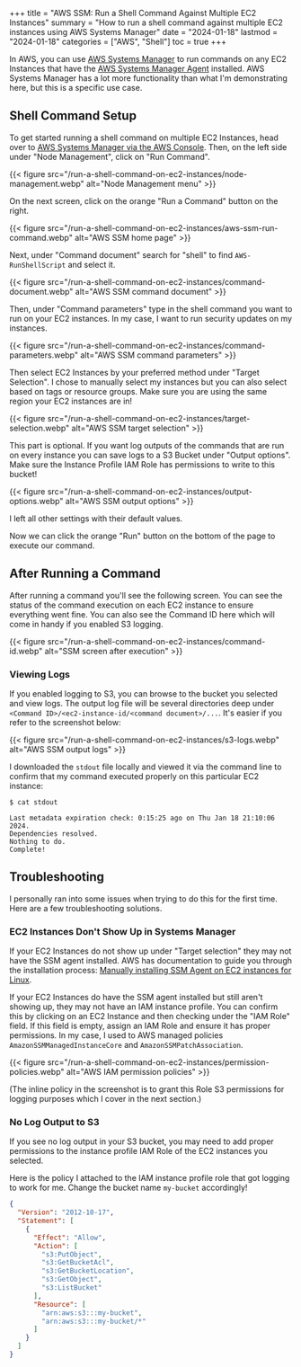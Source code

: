 +++
title = "AWS SSM: Run a Shell Command Against Multiple EC2 Instances"
summary = "How to run a shell command against multiple EC2 instances using AWS Systems Manager"
date = "2024-01-18"
lastmod = "2024-01-18"
categories = ["AWS", "Shell"]
toc = true
+++

In AWS, you can use [AWS Systems Manager](https://aws.amazon.com/systems-manager/) to run commands on any EC2 Instances that have the [AWS Systems Manager Agent](https://docs.aws.amazon.com/systems-manager/latest/userguide/ssm-agent.html) installed. AWS Systems Manager has a lot more functionality than what I'm demonstrating here, but this is a specific use case.

## Shell Command Setup

To get started running a shell command on multiple EC2 Instances, head over to [AWS Systems Manager via the AWS Console](https://console.aws.amazon.com/systems-manager/home). Then, on the left side under "Node Management", click on "Run Command".

{{< figure src="/run-a-shell-command-on-ec2-instances/node-management.webp" alt="Node Management menu" >}}

On the next screen, click on the orange "Run a Command" button on the right.

{{< figure src="/run-a-shell-command-on-ec2-instances/aws-ssm-run-command.webp" alt="AWS SSM home page" >}}

Next, under "Command document" search for "shell" to find `AWS-RunShellScript` and select it.

{{< figure src="/run-a-shell-command-on-ec2-instances/command-document.webp" alt="AWS SSM command document" >}}

Then, under "Command parameters" type in the shell command you want to run on your EC2 instances. In my case, I want to run security updates on my instances.

{{< figure src="/run-a-shell-command-on-ec2-instances/command-parameters.webp" alt="AWS SSM command parameters" >}}

Then select EC2 Instances by your preferred method under "Target Selection". I chose to manually select my instances but you can also select based on tags or resource groups. Make sure you are using the same region your EC2 instances are in!

{{< figure src="/run-a-shell-command-on-ec2-instances/target-selection.webp" alt="AWS SSM target selection" >}}

This part is optional. If you want log outputs of the commands that are run on every instance you can save logs to a S3 Bucket under "Output options". Make sure the Instance Profile IAM Role has permissions to write to this bucket!

{{< figure src="/run-a-shell-command-on-ec2-instances/output-options.webp" alt="AWS SSM output options" >}}

I left all other settings with their default values.

Now we can click the orange "Run" button on the bottom of the page to execute our command.

## After Running a Command

After running a command you'll see the following screen. You can see the status of the command execution on each EC2 instance to ensure everything went fine. You can also see the Command ID here which will come in handy if you enabled S3 logging.

{{< figure src="/run-a-shell-command-on-ec2-instances/command-id.webp" alt="SSM screen after execution" >}}

### Viewing Logs

If you enabled logging to S3, you can browse to the bucket you selected and view logs. The output log file will be several directories deep under `<Command ID>/<ec2-instance-id/<command document>/...`. It's easier if you refer to the screenshot below:

{{< figure src="/run-a-shell-command-on-ec2-instances/s3-logs.webp" alt="AWS SSM output logs" >}}

I downloaded the `stdout` file locally and viewed it via the command line to confirm that my command executed properly on this particular EC2 instance:

```
$ cat stdout

Last metadata expiration check: 0:15:25 ago on Thu Jan 18 21:10:06 2024.
Dependencies resolved.
Nothing to do.
Complete!
```

## Troubleshooting

I personally ran into some issues when trying to do this for the first time. Here are a few troubleshooting solutions.

### EC2 Instances Don't Show Up in Systems Manager

If your EC2 Instances do not show up under "Target selection" they may not have the SSM agent installed. AWS has documentation to guide you through the installation process: [Manually installing SSM Agent on EC2 instances for Linux](https://docs.aws.amazon.com/systems-manager/latest/userguide/sysman-manual-agent-install.html).

If your EC2 Instances do have the SSM agent installed but still aren't showing up, they may not have an IAM instance profile. You can confirm this by clicking on an EC2 Instance and then checking under the "IAM Role" field. If this field is empty, assign an IAM Role and ensure it has proper permissions. In my case, I used to AWS managed policies `AmazonSSMManagedInstanceCore` and `AmazonSSMPatchAssociation`.

{{< figure src="/run-a-shell-command-on-ec2-instances/permission-policies.webp" alt="AWS IAM permission policies" >}}

(The inline policy in the screenshot is to grant this Role S3 permissions for logging purposes which I cover in the next section.)

### No Log Output to S3

If you see no log output in your S3 bucket, you may need to add proper permissions to the instance profile IAM Role of the EC2 instances you selected.

Here is the policy I attached to the IAM instance profile role that got logging to work for me. Change the bucket name `my-bucket` accordingly!

```json
{
  "Version": "2012-10-17",
  "Statement": [
    {
      "Effect": "Allow",
      "Action": [
        "s3:PutObject",
        "s3:GetBucketAcl",
        "s3:GetBucketLocation",
        "s3:GetObject",
        "s3:ListBucket"
      ],
      "Resource": [
        "arn:aws:s3:::my-bucket",
        "arn:aws:s3:::my-bucket/*"
      ]
    }
  ]
}
```
